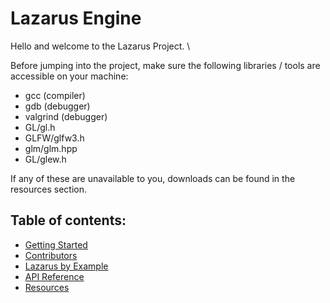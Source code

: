 # Lazarus Engine
Hello and welcome to the Lazarus Project. \

Before jumping into the project, make sure the following libraries / tools are accessible on your machine:
- gcc (compiler)
- gdb (debugger)
- valgrind (debugger)
- GL/gl.h
- GLFW/glfw3.h
- glm/glm.hpp
- GL/glew.h

If any of these are unavailable to you, downloads can be found in the resources section.

## Table of contents:

- [Getting Started](./src/docs/getting-started.md)
- [Contributors](./src/docs/contributors.md)
- [Lazarus by Example](./src/docs/lazarus-by-example.md)
- [API Reference](./src/docs/api-reference.md)
- [Resources](./src/docs/resources.md)

